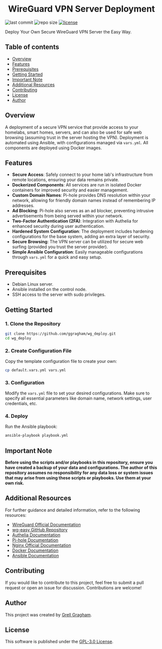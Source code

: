 <h1 align="center">WireGuard VPN Server Deployment</h1>

<p>
  <img src="https://img.shields.io/github/last-commit/ggragham/wg_deploy" alt="last commit">
  <img src="https://img.shields.io/github/repo-size/ggragham/wg_deploy" alt="repo size">
  <a href="https://opensource.org/license/GPL-3.0"><img src="https://img.shields.io/github/license/ggragham/wg_deploy.svg" alt="license"></a>
</p>

Deploy Your Own Secure WireGuard VPN Server the Easy Way.

## Table of contents
- [Overview](#overview)
- [Features](#features)
- [Prerequisites](#prerequisites)
- [Getting Started](#getting-started)
- [Important Note](#important-note)
- [Additional Resources](#additional-resources)
- [Contributing](#contributing)
- [License](#license)
- [Author](#author)

## Overview
A deployment of a secure VPN service that provide access to your homelabs, smart homes, servers, and can also be used for safe web browsing (assuming trust in the server hosting the VPN). 
Deployment is automated using Ansible, with configurations managed via `vars.yml`. 
All components are deployed using Docker images.

## Features
- **Secure Access**: Safely connect to your home lab's infrastructure from remote locations, ensuring your data remains private.
- **Dockerized Components**: All services are run in isolated Docker containers for improved security and easier management.
- **Custom Domain Names**: Pi-hole provides DNS resolution within your network, allowing for friendly domain names instead of remembering IP addresses.
- **Ad Blocking**: Pi-hole also serves as an ad blocker, preventing intrusive advertisements from being served within your network.
- **Two-Factor Authentication (2FA)**: Integration with Authelia for enhanced security during user authentication.
- **Hardened System Configuration**: The deployment includes hardening configurations for the base system, adding an extra layer of security.
- **Secure Browsing**: The VPN server can be utilized for secure web surfing (provided you trust the server provider).
- **Simple Ansible Configuration**: Easily manageable configurations through `vars.yml` for a quick and easy setup.

## Prerequisites
* Debian Linux server.
* Ansible installed on the control node.
* SSH access to the server with sudo privileges.

## Getting Started

### 1. Clone the Repository
```bash
git clone https://github.com/ggragham/wg_deploy.git
cd wg_deploy
```

### 2. Create Configuration File
Copy the template configuration file to create your own:
```bash
cp default.vars.yml vars.yml
```

### 3. Configuration
Modify the `vars.yml` file to set your desired configurations. Make sure to specify all essential parameters like domain name, network settings, user credentials, etc.

### 4. Deploy
Run the Ansible playbook:
```bash
ansible-playbook playbook.yml
```

## Important Note
**Before using the scripts and/or playbooks in this repository, ensure you have created a backup of your data and configurations. The author of this repository assumes no responsibility for any data loss or system issues that may arise from using these scripts or playbooks. Use them at your own risk.**

## Additional Resources
For further guidance and detailed information, refer to the following resources:
* [WireGuard Official Documentation](https://www.wireguard.com/)
* [wg-easy GitHub Repository](https://github.com/wg-easy/wg-easy)
* [Authelia Documentation](https://www.authelia.com/configuration/)
* [Pi-hole Documentation](https://docs.pi-hole.net/)
* [Nginx Official Documentation](https://nginx.org/en/docs/)
* [Docker Documentation](https://docs.docker.com/)
* [Ansible Documentation](https://docs.ansible.com/)

## Contributing
If you would like to contribute to this project, feel free to submit a pull request or open an issue for discussion. Contributions are welcome!

## Author
This project was created by [Grell Gragham](https://github.com/ggragham).

## License
This software is published under the [GPL-3.0 License](https://opensource.org/license/GPL-3.0).
